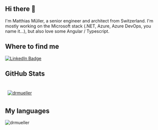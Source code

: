 ## Hi there 👋

I'm Matthias Müller, a senior engineer and architect from Switzerland. I'm mostly working on the Microsoft stack (.NET, Azure, Azure DevOps, you name it...), but also love some Angular / Typescript.

## Where to find me

[![LinkedIn Badge](https://img.shields.io/badge/LinkedIn-Profile-informational?style=flat&logo=linkedin&logoColor=white&color=0D76A8)](https://www.linkedin.com/in/mueller-matthias/)

## GitHub Stats

<br>

<a href="https://github.com/drmueller">
  <img align="center" style="margin:0.5rem" src="https://github-readme-stats.vercel.app/api?username=drmueller&show_icons=true&line_height=27&count_private=true&title_color=ffffff&text_color=c9cacc&icon_color=4AB097&bg_color=1A2B34" alt="drmueller" />
</a>

## My languages

<div>
  <img align="center" src="https://github-readme-stats.vercel.app/api/top-langs/?username=drmueller&layout=compact&hide=html&theme=dark" alt="drmueller" />
<div/>
